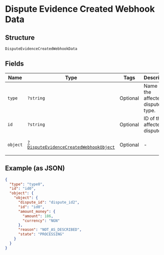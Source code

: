 
# Dispute Evidence Created Webhook Data

## Structure

`DisputeEvidenceCreatedWebhookData`

## Fields

| Name | Type | Tags | Description | Getter | Setter |
|  --- | --- | --- | --- | --- | --- |
| `type` | `?string` | Optional | Name of the affected dispute's type. | getType(): ?string | setType(?string type): void |
| `id` | `?string` | Optional | ID of the affected dispute. | getId(): ?string | setId(?string id): void |
| `object` | [`?DisputeEvidenceCreatedWebhookObject`](../../doc/models/dispute-evidence-created-webhook-object.md) | Optional | - | getObject(): ?DisputeEvidenceCreatedWebhookObject | setObject(?DisputeEvidenceCreatedWebhookObject object): void |

## Example (as JSON)

```json
{
  "type": "type0",
  "id": "id0",
  "object": {
    "object": {
      "dispute_id": "dispute_id2",
      "id": "id0",
      "amount_money": {
        "amount": 186,
        "currency": "NGN"
      },
      "reason": "NOT_AS_DESCRIBED",
      "state": "PROCESSING"
    }
  }
}
```

